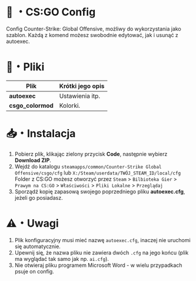 # 🔫 ・CS:GO Config
Config Counter-Strike: Global Offensive, możliwy do wykorzystania jako szablon. Każdą z komend możesz swobodnie edytować, jak i usunąć z autoexec.  

# 📂・Pliki
| Plik                 | Krótki jego opis                              |
|----------------------|-----------------------------------------------|
| **autoexec**         | Ustawienia itp.                               |
| **csgo_colormod**    | Kolorki.                                      |

# 📥・Instalacja
1. Pobierz plik, klikając zielony przycisk **Code**, następnie wybierz **Download ZIP**.
2. Wejdź do katalogu `steamapps/common/Counter-Strike Global Offensive/csgo/cfg` lub `X:/Steam/userdata/TWÓJ_STEAM_ID/local/cfg`\
Folder z CS:GO możesz otworzyć przez `Steam` > `Bilbioteka Gier` > `Prawym na CS:GO` > `Właściwości` > `Pliki Lokalne` > `Przeglądaj`
3. Sporządź kopię zapasową swojego poprzedniego pliku **autoexec.cfg**, jeżeli go posiadasz.

# ⚠️・Uwagi
1. Plik konfiguracyjny musi mieć nazwę `autoexec.cfg`, inaczej nie uruchomi się automatycznie.
2. Upewnij się, że nazwa pliku nie zawiera dwóch `.cfg` na jego końcu (plik ma wyglądać tak samo jak np. `ai.cfg`).
3. Nie otwieraj pliku programem Microsoft Word - w wielu przypadkach psuje on config.
